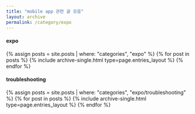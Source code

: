 ```yaml
---
title: "mobile app 관련 글 모음"
layout: archive
permalink: /category/expo
---
```


#### expo

{% assign posts = site.posts | where: "categories", "expo" %}
{% for post in posts %} {% include archive-single.html type=page.entries_layout %} {% endfor %}

#### troubleshooting

{% assign posts = site.posts | where: "categories", "expo/troubleshooting" %}
{% for post in posts %} {% include archive-single.html type=page.entries_layout %} {% endfor %}

